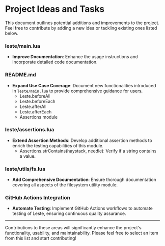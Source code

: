 # Project Ideas and Tasks

This document outlines potential additions and improvements to the project. Feel free to contribute by adding a new idea or tackling existing ones listed below.

### leste/main.lua

- **Improve Documentation**: Enhance the usage instructions and incorporate detailed code documentation.
  
### README.md

- **Expand Use Case Coverage**: Document new functionalities introduced in `leste/main.lua` to provide comprehensive guidance for users.
	- Leste.beforeAll
	- Leste.beforeEach
	- Leste.afterAll
	- Leste.afterEach
	- Assertions module

### leste/assertions.lua

- **Extend Assertion Methods**: Develop additional assertion methods to enrich the testing capabilities of this module.
	- Assertions.strContains(haystack, needle): Verify if a string contains a value.

### leste/utils/fs.lua

- **Add Comprehensive Documentation**: Ensure thorough documentation covering all aspects of the filesystem utility module.

### GitHub Actions Integration

- **Automate Testing**: Implement GitHub Actions workflows to automate testing of Leste, ensuring continuous quality assurance.

---

Contributions to these areas will significantly enhance the project's functionality, usability, and maintainability. Please feel free to select an item from this list and start contributing!
